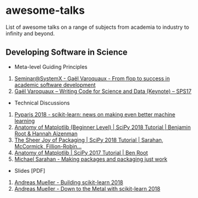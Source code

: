 # awesome-talks
List of awesome talks on a range of subjects from academia to industry to infinity and beyond.


## Developing Software in Science

* Meta-level Guiding Principles

1. [Seminar@SystemX - Gaël Varoquaux - From flop to success in academic software development](https://www.youtube.com/watch?v=r7sFVb5RrK0)
2. [Gaël Varoquaux – Writing Code for Science and Data (Keynote) – SPS17](https://www.youtube.com/watch?v=AaqsGRKdoQ0)

* Technical Discussions
1. [Pyparis 2018 - scikit-learn: news on making even better machine learning](https://www.youtube.com/watch?v=7GqeaEi7Kbc)
2. [Anatomy of Matplotlib (Beginner Level) | SciPy 2018 Tutorial | Benjamin Root & Hannah Aizenman](https://www.youtube.com/watch?v=6gdNUDs6QPc)
3. [The Sheer Joy of Packaging | SciPy 2018 Tutorial | Sarahan, McCormick, Fillion-Robin...](https://www.youtube.com/watch?v=xiI1i525ljE)
4. [Anatomy of Matplotlib | SciPy 2017 Tutorial | Ben Root](https://www.youtube.com/watch?v=rARMKS8jE9g)
5. [Michael Sarahan - Making packages and packaging just work](https://www.youtube.com/watch?v=Kamld5Z-xx0)

* Slides [PDF]
1. [Andreas Mueller - Building scikit-learn 2018](https://github.com/amueller/talks_odt/blob/master/2018/building_scikit_learn.pdf)
2. [Andreas Mueller - Down to the Metal with scikit-learn 2018](https://github.com/amueller/talks_odt/blob/master/2018/scikit-learn-metal.pdf)

